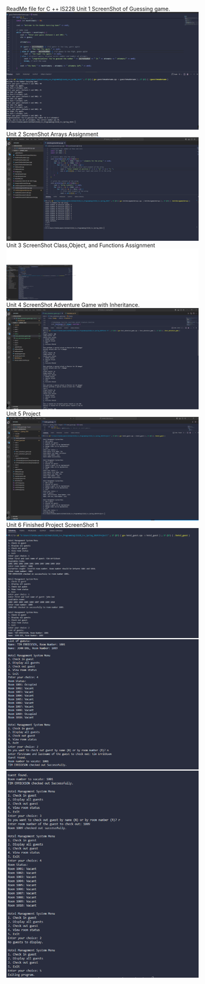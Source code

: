 ReadMe file for C ++ IS228
Unit 1 ScreenShot of Guessing game. ![Unit 1](unit1Image.png)
Unit 2 ScrenShot Arrays Assignment![Unit 2 Arrays](unit2Image.png)
Unit 3 ScreenShot Class,Object, and Functions Assignment ![Unit 3 Class,Object, and Functions](unit3Image.png)
Unit 4 ScreenShot Adventure Game with Inheritance.![Unit 4 Objects, Classes, and Inheritance](unit4Image.png)
Unit 5 Project ![Hotel Reservation System Project](unit5Image.png)
Unit 6 Finished Project ScreenShot 1 ![Hotel Management ScreenShot 1](projectImage_1.png)![Hotel Mamgement ScreenShot 2](projectImage_2.png)![Hotel Management ScreenShot 3](projectImage_3.png)